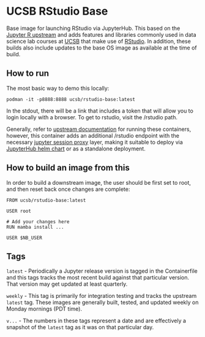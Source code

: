UCSB RStudio Base
=================

Base image for launching RStudio via JupyterHub.  This based on the [Jupyter R upstream](https://hub.docker.com/r/jupyter/r-notebook) and adds features and libraries commonly used in data science lab courses at [UCSB](https://ucsb.edu) that make use of [RStudio](https://www.rstudio.com/).  In addition, these builds also include updates to the base OS image as available at the time of build.

## How to run

The most basic way to demo this locally: 

`podman -it -p8888:8888 ucsb/rstudio-base:latest`

In the stdout, there will be a link that includes a token that will allow you to login locally with a browser.  To get to rstudio, visit the /rstudio path.

Generally, refer to [upstream documentation](https://jupyter-docker-stacks.readthedocs.io/en/latest/) for running these containers, however, this container adds an additional /rstudio endpoint with the necessary [jupyter session proxy](https://github.com/jupyterhub/jupyter-rsession-proxy) layer, making it suitable to deploy via [JupyterHub helm chart](https://zero-to-jupyterhub.readthedocs.io/en/latest/) or as a standalone deployment.

## How to build an image from this

In order to build a downstream image, the user should be first set to root, and then reset back once changes are complete:

```
FROM ucsb/rstudio-base:latest

USER root

# Add your changes here
RUN mamba install ...

USER $NB_USER
```

## Tags

`latest` - Periodically a Jupyter release version is tagged in the Containerfile and this tags tracks the most recent build against that particular version.  That version may get updated at least quarterly.

`weekly` - This tag is primarily for integration testing and tracks the upstream `latest` tag.  These images are generally built, tested, and updated weekly on Monday mornings (PDT time).

`v...` - The numbers in these tags represent a date and are effectively a snapshot of the `latest` tag as it was on that particular day.  
